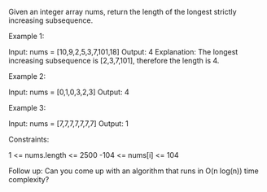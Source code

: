 Given an integer array nums, return the length of the longest strictly increasing subsequence.

 

Example 1:

Input: nums = [10,9,2,5,3,7,101,18]
Output: 4
Explanation: The longest increasing subsequence is [2,3,7,101], therefore the length is 4.

Example 2:

Input: nums = [0,1,0,3,2,3]
Output: 4

Example 3:

Input: nums = [7,7,7,7,7,7,7]
Output: 1
 

Constraints:

1 <= nums.length <= 2500
-104 <= nums[i] <= 104
 

Follow up: Can you come up with an algorithm that runs in O(n log(n)) time complexity?